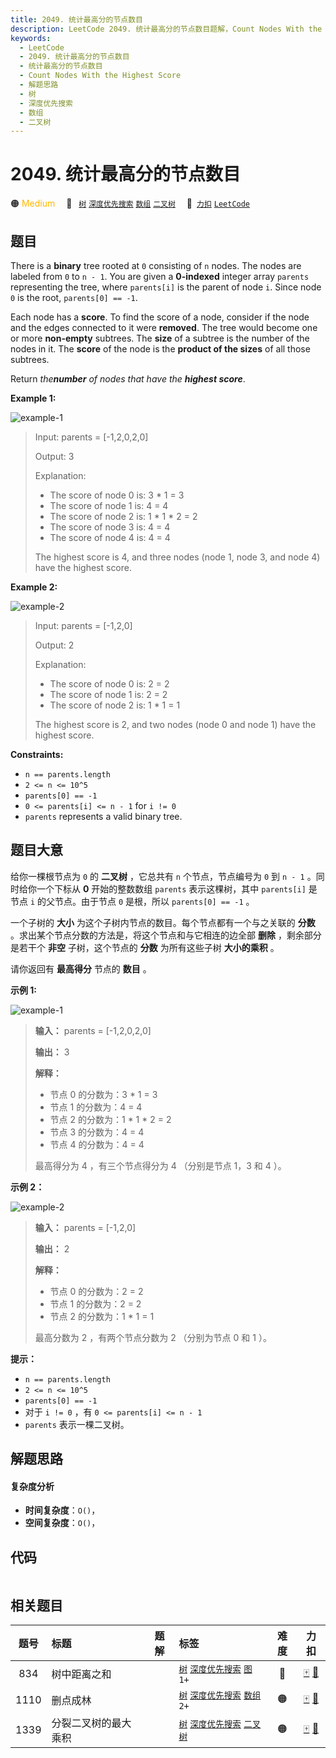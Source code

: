 ```yaml
---
title: 2049. 统计最高分的节点数目
description: LeetCode 2049. 统计最高分的节点数目题解，Count Nodes With the Highest Score，包含解题思路、复杂度分析以及完整的 JavaScript 代码实现。
keywords:
  - LeetCode
  - 2049. 统计最高分的节点数目
  - 统计最高分的节点数目
  - Count Nodes With the Highest Score
  - 解题思路
  - 树
  - 深度优先搜索
  - 数组
  - 二叉树
---
```


# 2049. 统计最高分的节点数目

🟠 <font color=#ffb800>Medium</font>&emsp; 🔖&ensp; [`树`](/tag/tree.md) [`深度优先搜索`](/tag/depth-first-search.md) [`数组`](/tag/array.md) [`二叉树`](/tag/binary-tree.md)&emsp; 🔗&ensp;[`力扣`](https://leetcode.cn/problems/count-nodes-with-the-highest-score) [`LeetCode`](https://leetcode.com/problems/count-nodes-with-the-highest-score)

## 题目

There is a **binary** tree rooted at `0` consisting of `n` nodes. The nodes
are labeled from `0` to `n - 1`. You are given a **0-indexed** integer array
`parents` representing the tree, where `parents[i]` is the parent of node `i`.
Since node `0` is the root, `parents[0] == -1`.

Each node has a **score**. To find the score of a node, consider if the node
and the edges connected to it were **removed**. The tree would become one or
more **non-empty** subtrees. The **size** of a subtree is the number of the
nodes in it. The **score** of the node is the **product of the sizes** of all
those subtrees.

Return _the**number** of nodes that have the **highest score**_.



**Example 1:**

![example-1](https://assets.leetcode.com/uploads/2021/10/03/example-1.png)

> Input: parents = [-1,2,0,2,0]
> 
> Output: 3
> 
> Explanation:
> - The score of node 0 is: 3 * 1 = 3
> - The score of node 1 is: 4 = 4
> - The score of node 2 is: 1 * 1 * 2 = 2
> - The score of node 3 is: 4 = 4
> - The score of node 4 is: 4 = 4
> 
> The highest score is 4, and three nodes (node 1, node 3, and node 4) have the highest score.

**Example 2:**

![example-2](https://assets.leetcode.com/uploads/2021/10/03/example-2.png)

> Input: parents = [-1,2,0]
> 
> Output: 2
> 
> Explanation:
> - The score of node 0 is: 2 = 2
> - The score of node 1 is: 2 = 2
> - The score of node 2 is: 1 * 1 = 1
> 
> The highest score is 2, and two nodes (node 0 and node 1) have the highest score.

**Constraints:**

  * `n == parents.length`
  * `2 <= n <= 10^5`
  * `parents[0] == -1`
  * `0 <= parents[i] <= n - 1` for `i != 0`
  * `parents` represents a valid binary tree.


## 题目大意

给你一棵根节点为 `0` 的 **二叉树**  ，它总共有 `n` 个节点，节点编号为 `0` 到 `n - 1` 。同时给你一个下标从 **0**
开始的整数数组 `parents` 表示这棵树，其中 `parents[i]` 是节点 `i` 的父节点。由于节点 `0` 是根，所以
`parents[0] == -1` 。

一个子树的 **大小**  为这个子树内节点的数目。每个节点都有一个与之关联的 **分数**  。求出某个节点分数的方法是，将这个节点和与它相连的边全部
**删除**  ，剩余部分是若干个 **非空**  子树，这个节点的 **分数**  为所有这些子树 **大小的乘积**  。

请你返回有 **最高得分**  节点的 **数目**  。



**示例  1:**

![example-1](https://assets.leetcode.com/uploads/2021/10/03/example-1.png)

> 
> 
> 
> 
> 
> **输入：** parents = [-1,2,0,2,0]
> 
> **输出：** 3
> 
> **解释：**
> - 节点 0 的分数为：3 * 1 = 3
> - 节点 1 的分数为：4 = 4
> - 节点 2 的分数为：1 * 1 * 2 = 2
> - 节点 3 的分数为：4 = 4
> - 节点 4 的分数为：4 = 4
> 
> 最高得分为 4 ，有三个节点得分为 4 （分别是节点 1，3 和 4 ）。
> 
> 

**示例 2：**

![example-2](https://assets.leetcode.com/uploads/2021/10/03/example-2.png)

> 
> 
> 
> 
> 
> **输入：** parents = [-1,2,0]
> 
> **输出：** 2
> 
> **解释：**
> - 节点 0 的分数为：2 = 2
> - 节点 1 的分数为：2 = 2
> - 节点 2 的分数为：1 * 1 = 1
> 
> 最高分数为 2 ，有两个节点分数为 2 （分别为节点 0 和 1 ）。
> 
> 



**提示：**

  * `n == parents.length`
  * `2 <= n <= 10^5`
  * `parents[0] == -1`
  * 对于 `i != 0` ，有 `0 <= parents[i] <= n - 1`
  * `parents` 表示一棵二叉树。


## 解题思路

#### 复杂度分析

- **时间复杂度**：`O()`，
- **空间复杂度**：`O()`，

## 代码

```javascript

```

## 相关题目

<!-- prettier-ignore -->
| 题号 | 标题 | 题解 | 标签 | 难度 | 力扣 |
| :------: | :------ | :------: | :------ | :------: | :------: |
| 834 | 树中距离之和 |  |  [`树`](/tag/tree.md) [`深度优先搜索`](/tag/depth-first-search.md) [`图`](/tag/graph.md) `1+` | 🔴 | [🀄️](https://leetcode.cn/problems/sum-of-distances-in-tree) [🔗](https://leetcode.com/problems/sum-of-distances-in-tree) |
| 1110 | 删点成林 |  |  [`树`](/tag/tree.md) [`深度优先搜索`](/tag/depth-first-search.md) [`数组`](/tag/array.md) `2+` | 🟠 | [🀄️](https://leetcode.cn/problems/delete-nodes-and-return-forest) [🔗](https://leetcode.com/problems/delete-nodes-and-return-forest) |
| 1339 | 分裂二叉树的最大乘积 |  |  [`树`](/tag/tree.md) [`深度优先搜索`](/tag/depth-first-search.md) [`二叉树`](/tag/binary-tree.md) | 🟠 | [🀄️](https://leetcode.cn/problems/maximum-product-of-splitted-binary-tree) [🔗](https://leetcode.com/problems/maximum-product-of-splitted-binary-tree) |